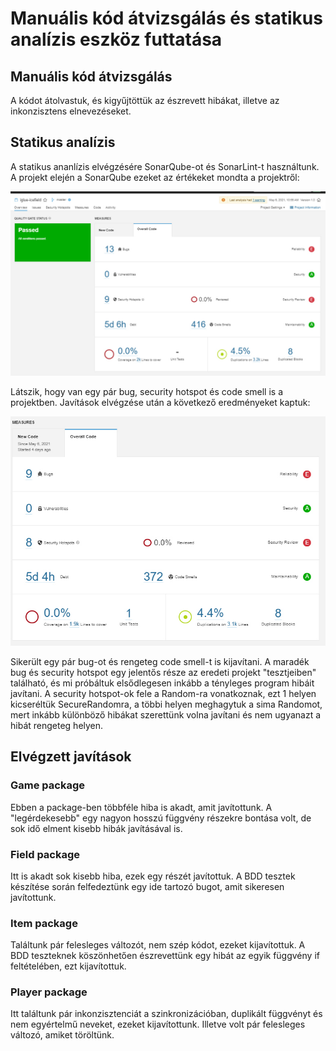 # Manuális kód átvizsgálás és statikus analízis eszköz futtatása

## Manuális kód átvizsgálás

A kódot átolvastuk, és kigyűjtöttük az észrevett hibákat, illetve az inkonzisztens elnevezéseket.

## Statikus analízis

A statikus ananlízis elvégzésére SonarQube-ot és SonarLint-t használtunk. A projekt elején a SonarQube ezeket az értékeket mondta a projektről:

![](img/feladat_2_statikus_ellenorzes/SonarQube-before.jpg)

Látszik, hogy van egy pár bug, security hotspot és code smell is a projektben. Javítások elvégzése után a következő eredményeket kaptuk:

![](img/feladat_2_statikus_ellenorzes/SonarQube-after.jpg)

Sikerült egy pár bug-ot és rengeteg code smell-t is kijavítani. A maradék bug és security hotspot egy jelentős része az eredeti projekt "tesztjeiben" található, és mi próbáltuk elsődlegesen inkább a tényleges program hibáit javítani. A security hotspot-ok fele a Random-ra vonatkoznak, ezt 1 helyen kicseréltük SecureRandomra, a többi helyen meghagytuk a sima Randomot, mert inkább különböző hibákat szerettünk volna javítani és nem ugyanazt a hibát rengeteg helyen.

## Elvégzett javítások

### Game package

Ebben a package-ben többféle hiba is akadt, amit javítottunk.
A "legérdekesebb" egy nagyon hosszú függvény részekre bontása volt, de sok idő elment kisebb hibák javításával is.

### Field package

Itt is akadt sok kisebb hiba, ezek egy részét javítottuk. A BDD tesztek készítése során felfedeztünk egy ide 
tartozó bugot, amit sikeresen javítottunk.

### Item package

Találtunk pár felesleges változót, nem szép kódot, ezeket kijavítottuk. A BDD teszteknek köszönhetően észrevettünk egy hibát az egyik függvény if feltételében, ezt kijavítottuk.

### Player package

Itt találtunk pár inkonzisztenciát a szinkronizációban, duplikált függvényt és nem egyértelmű neveket, ezeket kijavítottunk. Illetve volt pár felesleges változó, amiket töröltünk.